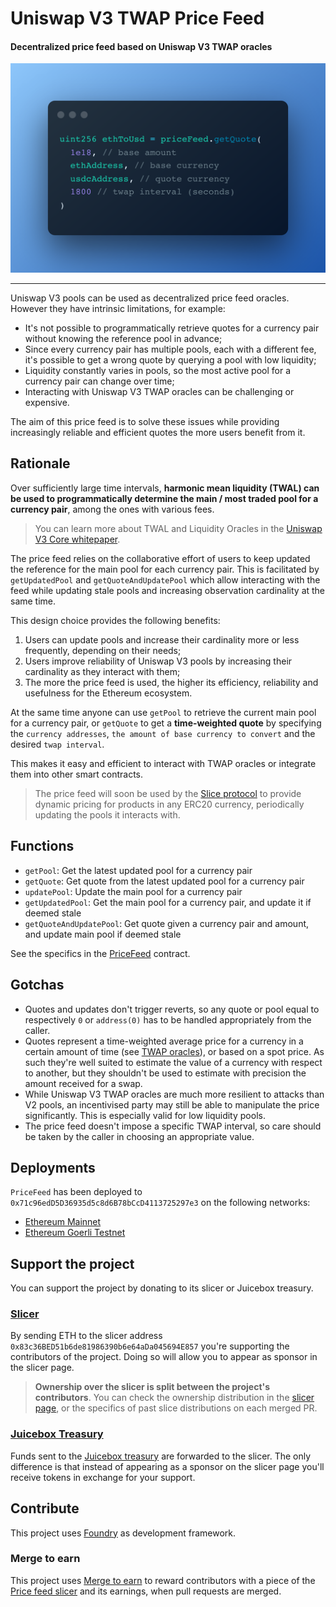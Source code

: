 # Uniswap V3 TWAP Price Feed

#### Decentralized price feed based on Uniswap V3 TWAP oracles

![Price feed code snippet](public/1.png)

---

Uniswap V3 pools can be used as decentralized price feed oracles. However they have intrinsic limitations, for example:

- It's not possible to programmatically retrieve quotes for a currency pair without knowing the reference pool in advance;
- Since every currency pair has multiple pools, each with a different fee, it's possible to get a wrong quote by querying a pool with low liquidity;
- Liquidity constantly varies in pools, so the most active pool for a currency pair can change over time;
- Interacting with Uniswap V3 TWAP oracles can be challenging or expensive.

The aim of this price feed is to solve these issues while providing increasingly reliable and efficient quotes the more users benefit from it.

## Rationale

Over sufficiently large time intervals, **harmonic mean liquidity (TWAL) can be used to programmatically determine the main / most traded pool for a currency pair**, among the ones with various fees.

> You can learn more about TWAL and Liquidity Oracles in the [Uniswap V3 Core whitepaper](https://uniswap.org/whitepaper-v3.pdf).

The price feed relies on the collaborative effort of users to keep updated the reference for the main pool for each currency pair. This is facilitated by `getUpdatedPool` and `getQuoteAndUpdatePool` which allow interacting with the feed while updating stale pools and increasing observation cardinality at the same time.

This design choice provides the following benefits:

1. Users can update pools and increase their cardinality more or less frequently, depending on their needs;
2. Users improve reliability of Uniswap V3 pools by increasing their cardinality as they interact with them;
3. The more the price feed is used, the higher its efficiency, reliability and usefulness for the Ethereum ecosystem.

At the same time anyone can use `getPool` to retrieve the current main pool for a currency pair, or `getQuote` to get a **time-weighted quote** by specifying the `currency addresses`, `the amount of base currency to convert` and the desired `twap interval`.

This makes it easy and efficient to interact with TWAP oracles or integrate them into other smart contracts.

> The price feed will soon be used by the [Slice protocol](https://slice.so) to provide dynamic pricing for products in any ERC20 currency, periodically updating the pools it interacts with.

## Functions

- `getPool`: Get the latest updated pool for a currency pair
- `getQuote`: Get quote from the latest updated pool for a currency pair
- `updatePool`: Update the main pool for a currency pair
- `getUpdatedPool`: Get the main pool for a currency pair, and update it if deemed stale
- `getQuoteAndUpdatePool`: Get quote given a currency pair and amount, and update main pool if deemed stale

See the specifics in the [PriceFeed](contracts/PriceFeed.sol) contract.

## Gotchas

- Quotes and updates don&apos;t trigger reverts, so any quote or pool equal to respectively `0` or `address(0)` has to be handled appropriately from the caller.
- Quotes represent a time-weighted average price for a currency in a certain amount of time (see [TWAP oracles](https://docs.uniswap.org/protocol/concepts/V3-overview/oracle)), or based on a spot price. As such they&apos;re well suited to estimate the value of a currency with respect to another, but they shouldn&apos;t be used to estimate with precision the amount received for a swap.
- While Uniswap V3 TWAP oracles are much more resilient to attacks than V2 pools, an incentivised party may still be able to manipulate the price significantly. This is especially valid for low liquidity pools.
- The price feed doesn&apos;t impose a specific TWAP interval, so care should be taken by the caller in choosing an appropriate value.

## Deployments

`PriceFeed` has been deployed to `0x71c96edD5D36935d5c8d6B78bCcD4113725297e3` on the following networks:

- [Ethereum Mainnet](https://etherscan.io/address/0x71c96edD5D36935d5c8d6B78bCcD4113725297e3)
- [Ethereum Goerli Testnet](https://goerli.etherscan.io/address/0x71c96edD5D36935d5c8d6B78bCcD4113725297e3)

## Support the project

You can support the project by donating to its slicer or Juicebox treasury.

### [Slicer](https://slice.so/slicer/22)

By sending ETH to the slicer address `0x83c36BED51b6de81986390b6e64aDa045694E857` you're supporting the contributors of the project. Doing so will allow you to appear as sponsor in the slicer page.

> **Ownership over the slicer is split between the project's contributors**. You can check the ownership distribution in the [slicer page](https://slice.so/slicer/22?view=owners), or the specifics of past slice distributions on each merged PR.

### [Juicebox Treasury](https://juicebox.money/v2/p/264)

Funds sent to the [Juicebox treasury](https://juicebox.money/v2/p/264) are forwarded to the slicer. The only difference is that instead of appearing as a sponsor on the slicer page you&apos;ll receive tokens in exchange for your support.

## Contribute

This project uses [Foundry](https://github.com/foundry-rs/foundry) as development framework.

### Merge to earn

This project uses [Merge to earn](https://github.com/slice-so/merge-to-earn) to reward contributors with a piece of the [Price feed slicer](https://slice.so/slicer/22) and its earnings, when pull requests are merged.
